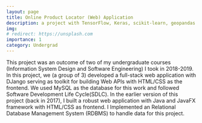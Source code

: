```yaml
---
layout: page
title: Online Product Locator (Web) Application
description: a project with TensorFlow, Keras, scikit-learn, geopandas
img:
# redirect: https://unsplash.com
importance: 1
category: Undergrad
---
```


This project was an outcome of two of my undergraduate courses (Information System Design and Software Engineering) I took in 2018-2019. In this project, we (a group of 3) developed a full-stack web application with DJango serving as toolkit for building Web APIs with HTML/CSS as the frontend. We used MySQL as the database for this work and followed Software Development Life Cycle(SDLC). In the earlier version of this project (back in 2017), I built a robust web application with Java and JavaFX framework with HTML/CSS as frontend. I Implemented an Relational Database Management System (RDBMS) to handle data for this project.
